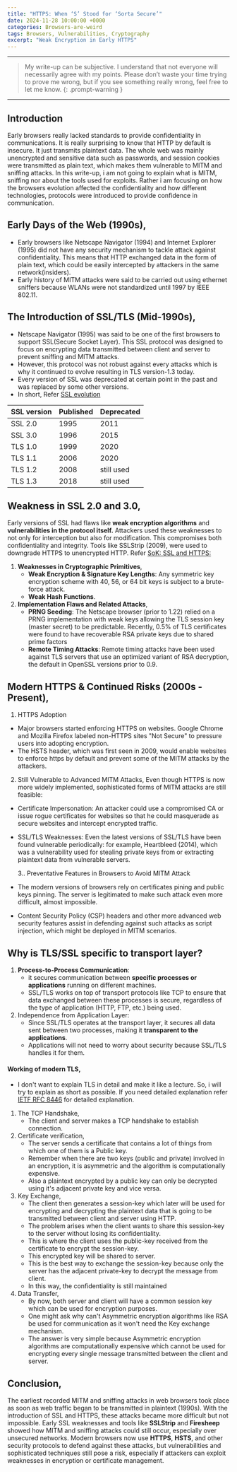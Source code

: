 ```yaml
---
title: "HTTPS: When ‘S’ Stood for ‘Sorta Secure’"
date: 2024-11-28 10:00:00 +0000
categories: Browsers-are-weird
tags: Browsers, Vulnerabilities, Cryptography
excerpt: "Weak Encryption in Early HTTPS"
---
```


---

> My write-up can be subjective. I understand that not everyone will necessarily agree with my points. Please don’t waste your time trying to prove me wrong, but if you see something really wrong, feel free to let me know.
> {: .prompt-warning }

---

## Introduction

Early browsers really lacked standards to provide confidentiality in communications.
It is really surprising to know that HTTP by default is insecure. It just transmits plaintext data.
The whole web was mainly unencrypted and sensitive data such as passwords, and session cookies were transmitted as plain text, which makes them vulnerable to MITM and sniffing attacks. In this write-up, i am not going to explain what is MITM, sniffing nor about the tools used for exploits. Rather i am focusing on how the browsers evolution affected the confidentiality and how different technologies, protocols were introduced to provide confidence in communication.

## Early Days of the Web (1990s),

- Early browsers like Netscape Navigator (1994) and Internet Explorer (1995) did not have any security mechanism to tackle attack against confidentiality. This means that HTTP exchanged data in the form of plain text, which could be easily intercepted by attackers in the same network(insiders).
- Early history of MITM attacks were said to be carried out using ethernet sniffers because WLANs were not standardized until 1997 by IEEE 802.11.

## The Introduction of SSL/TLS (Mid-1990s),

- Netscape Navigator (1995) was said to be one of the first browsers to support SSL(Secure Socket Layer). This SSL protocol was designed to focus on encrypting data transmitted between client and server to prevent sniffing and MITM attacks.
- However, this protocol was not robust against every attacks which is why it continued to evolve resulting in TLS version-1.3 today.
- Every version of SSL was deprecated at certain point in the past and was replaced by some other versions.
- In short, Refer [SSL evolution](https://beaglesecurity.com/blog/article/importance-of-tls-1-3-ssl-and-tls-vulnerabilities.html)

| SSL version | Published | Deprecated |
| ----------- | --------- | ---------- |
| SSL 2.0     | 1995      | 2011       |
| SSL 3.0     | 1996      | 2015       |
| TLS 1.0     | 1999      | 2020       |
| TLS 1.1     | 2006      | 2020       |
| TLS 1.2     | 2008      | still used |
| TLS 1.3     | 2018      | still used |

## Weakness in SSL 2.0 and 3.0,

Early versions of SSL had flaws like **weak encryption algorithms** and **vulnerabilities in the protocol itself.** Attackers used these weaknesses to not only for interception but also for modification. This compromises both confidentiality and integrity. Tools like SSLStrip (2009), were used to downgrade HTTPS to unencrypted HTTP.
Refer [SoK: SSL and HTTPS:](https://www.ieee-security.org/TC/SP2013/papers/4977a511.pdf)

1. **Weaknesses in Cryptographic Primitives**,
   - **Weak Encryption & Signature Key Lengths**: Any symmetric key encryption scheme with 40, 56, or 64 bit keys is subject to a brute-force attack.
   - **Weak Hash Functions**.
2. **Implementation Flaws and Related Attacks**,
   - **PRNG Seeding**: The Netscape browser (prior to 1.22) relied on a PRNG implementation with weak keys allowing the TLS session key (master secret) to be predictable. Recently, 0.5% of TLS certificates were found to have recoverable RSA private keys due to shared prime factors
   - **Remote Timing Attacks**: Remote timing attacks have been used against TLS servers that use an optimized variant of RSA decryption, the default in OpenSSL versions prior to 0.9.

## Modern HTTPS & Continued Risks (2000s - Present),

1. HTTPS Adoption

- Major browsers started enforcing HTTPS on websites. Google Chrome and Mozilla Firefox labeled non-HTTPS sites "Not Secure" to pressure users into adopting encryption.
- The HSTS header, which was first seen in 2009, would enable websites to enforce https by default and prevent some of the MITM attacks by the attackers.

2. Still Vulnerable to Advanced MITM Attacks,
   Even though HTTPS is now more widely implemented, sophisticated forms of MITM attacks are still feasible:

- Certificate Impersonation: An attacker could use a compromised CA or issue rogue certificates for websites so that he could masquerade as secure websites and intercept encrypted traffic.
- SSL/TLS Weaknesses: Even the latest versions of SSL/TLS have been found vulnerable periodically: for example, Heartbleed (2014), which was a vulnerability used for stealing private keys from or extracting plaintext data from vulnerable servers.

  3.. Preventative Features in Browsers to Avoid MITM Attack

- The modern versions of browsers rely on certificates pining and public keys pinning. The server is legitimated to make such attack even more difficult, almost impossible.
- Content Security Policy (CSP) headers and other more advanced web security features assist in defending against such attacks as script injection, which might be deployed in MITM scenarios.

## Why is TLS/SSL specific to transport layer?

1. **Process-to-Process Communication**:
   - it secures communication between **specific processes or applications** running on different machines.
   - SSL/TLS works on top of transport protocols like TCP to ensure that data exchanged between these processes is secure, regardless of the type of application (HTTP, FTP, etc.) being used.
2. Independence from Application Layer:
   - Since SSL/TLS operates at the transport layer, it secures all data sent between two processes, making it **transparent to the applications**.
   - Applications will not need to worry about security because SSL/TLS handles it for them.

#### Working of modern TLS,

- I don't want to explain TLS in detail and make it like a lecture. So, i will try to explain as short as possible. If you need detailed explanation refer [IETF RFC 8446](https://datatracker.ietf.org/doc/html/rfc8446) for detailed explanation.

1. The TCP Handshake,
   - The client and server makes a TCP handshake to establish connection.
2. Certificate verification,
   - The server sends a certificate that contains a lot of things from which one of them is a Public key.
   - Remember when there are two keys (public and private) involved in an encryption, it is asymmetric and the algorithm is computationally expensive.
   - Also a plaintext encrypted by a public key can only be decrypted using it's adjacent private key and vice versa.
3. Key Exchange,
   - The client then generates a session-key which later will be used for encrypting and decrypting the plaintext data that is going to be transmitted between client and server using HTTP.
   - The problem arises when the client wants to share this session-key to the server without losing its confidentiality.
   - This is where the client uses the public-key received from the certificate to encrypt the session-key.
   - This encrypted key will be shared to server.
   - This is the best way to exchange the session-key because only the server has the adjacent private-key to decrypt the message from client.
   - In this way, the confidentiality is still maintained
4. Data Transfer,
   - By now, both server and client will have a common session key which can be used for encryption purposes.
   - One might ask why can't Asymmetric encryption algorithms like RSA be used for communication as it won't need the Key exchange mechanism.
   - The answer is very simple because Asymmetric encryption algorithms are computationally expensive which cannot be used for encrypting every single message transmitted between the client and server.

## Conclusion,

The earliest recorded MITM and sniffing attacks in web browsers took place as soon as web traffic began to be transmitted in plaintext (1990s). With the introduction of SSL and HTTPS, these attacks became more difficult but not impossible. Early SSL weaknesses and tools like **SSLStrip** and **Firesheep** showed how MITM and sniffing attacks could still occur, especially over unsecured networks. Modern browsers now use **HTTPS**, **HSTS**, and other security protocols to defend against these attacks, but vulnerabilities and sophisticated techniques still pose a risk, especially if attackers can exploit weaknesses in encryption or certificate management.
